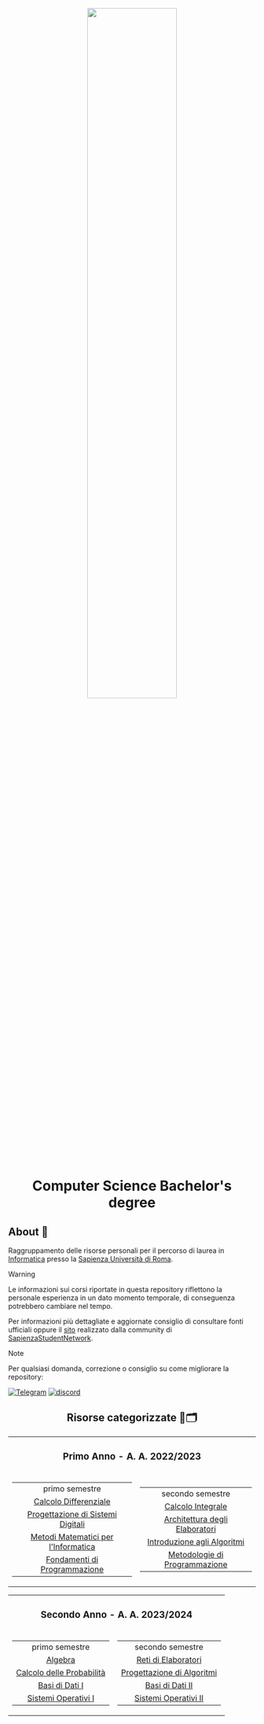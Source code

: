 <div align="center">
	<img src="https://media.salonedellostudente.it/app/uploads/2020/07/16134905/sapienza-roma-logo-01.png" width="60%"> </img>

# Computer Science Bachelor's degree

</div>

## About 🔎

Raggruppamento delle risorse personali per il percorso di laurea in [Informatica](https://corsidilaurea.uniroma1.it/it/corso/2022/29923/home) presso la [Sapienza Università di Roma](https://www.uniroma1.it/).

> [!WARNING]  
> Le informazioni sui corsi riportate in questa repository riflettono la personale esperienza in un dato momento temporale, di conseguenza potrebbero cambiare nel tempo.
>
> Per informazioni più dettagliate e aggiornate consiglio di consultare fonti ufficiali oppure il [sito](https://sapienzastudents.net/informatica/) realizzato dalla community di [SapienzaStudentNetwork](https://github.com/SapienzaStudentsNetwork).

> [!NOTE]  
> Per qualsiasi domanda, correzione o consiglio su come migliorare la repository:
>
>[![Telegram](https://img.shields.io/badge/Telegram-2CA5E0?style=for-the-badge&logo=telegram&logoColor=white)](https://t.me/FeddyLix17)
[![discord](https://img.shields.io/badge/Discord-7289DA?style=for-the-badge&logo=discord&logoColor=white)](https://discordapp.com/users/315821724639821829)

<div align="center">

## Risorse categorizzate 📖🗂️

</div>

<table align="center">
    <tr>
        <td colspan="2" align="center">
            <h3>Primo Anno - A. A. 2022/2023</h3>
        </td>
    </tr>
    <tr>
        <td>
            <table>
                <tr>
                    <td align="center">primo semestre</td>
                </tr>
                <tr>
                    <td align="center"><a href="./Primo%20Anno/Primo%20Semestre/Calcolo%20Differenziale"> Calcolo Differenziale </a></td>
                </tr>
                <tr>
                    <td align="center"><a href="./Primo%20Anno/Primo%20Semestre/Progettazione%20di%20Sistemi%20Digitali"> Progettazione di Sistemi Digitali </a></td>
                </tr>
                <tr>
                    <td align="center"><a href="./Primo%20Anno/Primo%20Semestre/Metodi%20Matematici%20per%20l'informatica"> Metodi Matematici per l'Informatica </a></td>
                </tr>
                <tr>
                    <td align="center"><a href="./Primo%20Anno/Primo%20Semestre/Fondamenti%20di%20programmazione"> Fondamenti di Programmazione </a></td>
                </tr>
            </table>
        </td>
        <td>
            <table>
                <tr>
                    <td align="center">secondo semestre</td>
                </tr>
                <tr>
                    <td align="center"><a href="./Primo%20Anno/Secondo%20Semestre/Calcolo%20Integrale"> Calcolo Integrale </a></td>
                </tr>
                <tr>
                    <td align="center"><a href="./Primo%20Anno/Secondo%20Semestre/Architettura%20degli%20Elaboratori"> Architettura degli Elaboratori </a></td>
                </tr>
                <tr>
                    <td align="center"><a href="./Primo%20Anno/Secondo%20Semestre/Introduzione%20agli%20Algoritmi"> Introduzione agli Algoritmi </a></td>
                </tr>
                <tr>
                    <td align="center"><a href="./Primo%20Anno/Secondo%20Semestre/Metodologie%20di%20Programmazione"> Metodologie di Programmazione </a></td>
                </tr>
            </table>
        </td>
    </tr>
</table>

<table align="center">
    <tr>
        <td colspan="2" align="center">
            <h3>Secondo Anno - A. A. 2023/2024</h3>
        </td>
    </tr>
    <tr>
        <td>
            <table>
                <tr>
                    <td align="center">primo semestre</td>
                </tr>
                <tr>
                    <td align="center"><a href="./Secondo%20Anno/Primo%20Semestre/Algebra"> Algebra </a></td>
                </tr>
                <tr>
                    <td align="center"><a href="./Secondo%20Anno/Primo%20Semestre/Calcolo%20delle%20Probabilità"> Calcolo delle Probabilità </a></td>
                </tr>
                <tr>
                    <td align="center"><a href="./Secondo%20Anno/Primo%20Semestre/Basi%20di%20Dati%20I"> Basi di Dati I </a></td>
                </tr>
                <tr>
                    <td align="center"><a href="./Secondo%20Anno/Primo%20Semestre/Sistemi%20Operativi%20I"> Sistemi Operativi I </a></td>
                </tr>
            </table>
        </td>
        <td>
            <table>
                <tr>
                    <td align="center">secondo semestre</td>
                </tr>
                <tr>
                    <td align="center"><a href="./Secondo%20Anno/Secondo%20Semestre/Reti%20di%20Elaboratori"> Reti di Elaboratori </a></td>
                </tr>
                <tr>
                    <td align="center"><a href="./Secondo%20Anno/Secondo%20Semestre/Progettazione%20di%20Algoritmi"> Progettazione di Algoritmi </a></td>
                </tr>
                <tr>
                    <td align="center"><a href="./Secondo%20Anno/Secondo%20Semestre/Basi%20di%20Dati%20II"> Basi di Dati II </a></td>
                </tr>
                <tr>
                    <td align="center"><a href="./Secondo%20Anno/Secondo%20Semestre/Sistemi%20Operativi%20II"> Sistemi Operativi II </a></td>
                </tr>
            </table>
        </td>
    </tr>
</table>
